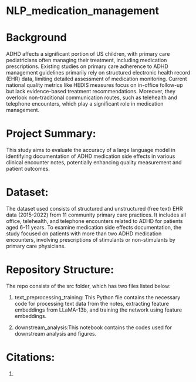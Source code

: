 # NLP_medication_management

# Background

ADHD affects a significant portion of US children, with primary care pediatricians often managing their treatment, including medication prescriptions. Existing studies on primary care adherence to ADHD management guidelines primarily rely on structured electronic health record (EHR) data, limiting detailed assessment of medication monitoring. Current national quality metrics like HEDIS measures focus on in-office follow-up but lack evidence-based treatment recommendations. Moreover, they overlook non-traditional communication routes, such as telehealth and telephone encounters, which play a significant role in medication management. 

# Project Summary:

This study aims to evaluate the accuracy of a large language model in identifying documentation of ADHD medication side effects in various clinical encounter notes, potentially enhancing quality measurement and patient outcomes.

# Dataset:

The dataset used consists of structured and unstructured (free text) EHR data (2015-2022) from 11 community primary care practices. It includes all office, telehealth, and telephone encounters related to ADHD for patients aged 6-11 years. To examine medication side effects documentation, the study focused on patients with more than two ADHD medication encounters, involving prescriptions of stimulants or non-stimulants by primary care physicians.

# Repository Structure:

The repo consists of the src folder, which has two files listed below:

1. text_preprocessing_training: This Python file contains the necessary code for processing text data from the notes, extracting feature embeddings from LLaMA-13b, and training the network using feature embeddings.

2. downstream_analysis:This notebook contains the codes used for downstream analysis and figures.


# Citations:

 1. 
